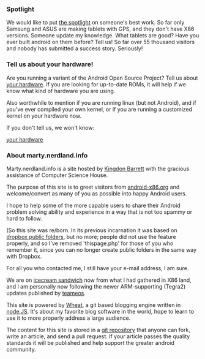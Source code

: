 ### Spotlight

We would like to put [the spotlight][] on someone's best work.  So far only Samsung and ASUS are making tablets with GPS, and they don't have X86 versions.  Someone update my knowledge.  What tablets are good?  Have you ever built android on them before?  Tell us!  So far over 55 thousand visitors and nobody has submitted a success story.  Seriously!

### Tell us about your hardware!

Are you running a variant of the Android Open Source Project?  Tell us about [your hardware][].  If you are looking for up-to-date ROMs, it will help if we know what kind of hardware you are using.

Also worthwhile to mention if you are running linux (but not Android), and if you've ever compiled your own kernel, or if you are running a customized kernel on your hardware now.

If you don't tell us, we won't know:

[your hardware][]

### About marty.nerdland.info

Marty.nerdland.info is a site hosted by [Kingdon Barrett][] with the gracious assistance of Computer Science House.

The purpose of this site is to greet visitors from [android-x86.org][] and welcome/convert as many of you as possible into happy Android users.

I hope to help some of the more capable users to share their Android problem solving ability and experience in a way that is not too spammy or hard to follow.

(So this site was re/born.  In its previous incarnation it was based on [dropbox public folders][], but no more; people did not use the feature properly, and so I've removed 'thispage.php' for those of you who remember it, since you can no longer create public folders in the same way with Dropbox.

For all you who contacted me, I still have your e-mail address, I am sure.

We are on [icecream sandwich][] now from what I had gathered in X86 land, and I am personally now following the newer ARM-supporting (Tegra2) updates published by [teameos][].

This site is powered by [Wheat][], a git based blogging engine written in [node.JS][].  It's about my favorite blog software in the world, hope to learn to use it to more properly address a large audience.

The content for this site is stored in a [git repository][] that anyone can fork, write an article, and send a pull request. If your article passes the quality standards it will be published and help support the greater android community.

[Kingdon Barrett]: http://marty.nerdland.info/
[Tim Caswell]: http://creationix.com/
[android-x86.org]: http://www.android-x86.org/download
[node.js]: http://nodejs.org/
[Wheat]: http://github.com/creationix/wheat
[git repository]: http://github.com/xulrunner42/marty-nerdland
[dropbox public folders]: https://github.com/XULRunner42/nightlies-with
[icecream sandwich]: http://www.android-x86.org/releases/releasenote-4-0-rc2
[teameos]: http://jenkins.teameos.org/
[your hardware]: /tell-about-your-hardware
[the spotlight]: /the-spotlight
